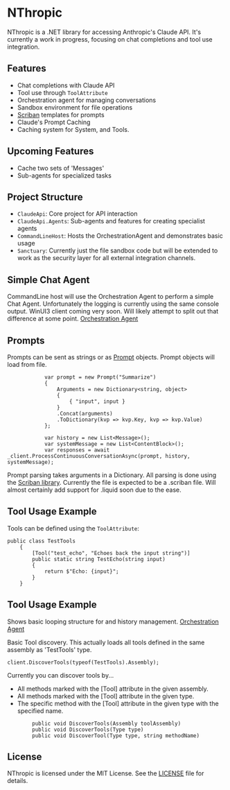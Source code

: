 # NThropic

NThropic is a .NET library for accessing Anthropic's Claude API. It's currently a work in progress, focusing on chat completions and tool use integration.

## Features

- Chat completions with Claude API
- Tool use through `ToolAttribute`
- Orchestration agent for managing conversations
- Sandbox environment for file operations
- [Scriban](https://github.com/scriban/scriban) templates for prompts
- Claude's Prompt Caching
- Caching system for System, and Tools.

## Upcoming Features
- Cache two sets of 'Messages'
- Sub-agents for specialized tasks

## Project Structure
- `ClaudeApi`: Core project for API interaction
- `ClaudeApi.Agents`: Sub-agents and features for creating specialist agents
- `CommandLineHost`: Hosts the OrchestrationAgent and demonstrates basic usage
- `Sanctuary`: Currently just the file sandbox code but will be extended to work as the security layer for all external integration channels.

## Simple Chat Agent
CommandLine host will use the Orchestration Agent to perform a simple Chat Agent.  Unfortunately the logging is currently using the same console output.
WinUI3 client coming very soon.  Will likely attempt to split out that difference at some point.
[Orchestration Agent](https://github.com/Krieger9/NThropic/blob/main/Src/ClaudeApi.Agents/OrchestrationAgent.cs)

## Prompts
Prompts can be sent as strings or as [Prompt](https://github.com/Krieger9/NThropic/blob/main/Src/ClaudeApi/Prompts/Prompt.cs) objects.  Prompt objects will load from file.
```
            var prompt = new Prompt("Summarize")
            {
                Arguments = new Dictionary<string, object>
                {
                    { "input", input }
                }
                .Concat(arguments)
                .ToDictionary(kvp => kvp.Key, kvp => kvp.Value)
            };

            var history = new List<Message>();
            var systemMessage = new List<ContentBlock>();
            var responses = await _client.ProcessContinuousConversationAsync(prompt, history, systemMessage);
```

Prompt parsing takes arguments in a Dictionary.  All parsing is done using the [Scriban library](https://github.com/scriban/scriban).
Currently the file is expected to be a .scriban file.  Will almost certainly add support for .liquid soon due to the ease.

## Tool Usage Example

Tools can be defined using the `ToolAttribute`:
```
public class TestTools
    {
        [Tool("test_echo", "Echoes back the input string")]
        public static string TestEcho(string input)
        {
            return $"Echo: {input}";
        }
    }
```

## Tool Usage Example
Shows basic looping structure for and history management.
[Orchestration Agent](https://github.com/Krieger9/NThropic/blob/main/Src/ClaudeApi.Agents/OrchestrationAgent.cs)

Basic Tool discovery.  This actually loads all tools defined in the same assembly as 'TestTools' type.
```
client.DiscoverTools(typeof(TestTools).Assembly);
```

Currently you can discover tools by...
- All methods marked with the [Tool] attribute in the given assembly.
- All methods marked with the [Tool] attribute in the given type.
- The specific method with the [Tool] attribute in the given type with the specified name.
```
        public void DiscoverTools(Assembly toolAssembly)        
        public void DiscoverTools(Type type)
        public void DiscoverTool(Type type, string methodName)
```


## License

NThropic is licensed under the MIT License. See the [LICENSE](LICENSE) file for details.

